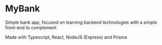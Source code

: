 # MyBank

Simple bank app, focused on learning backend technologies with a simple front-end to complement

Made with Typescript, React, NodeJS (Express) and Prisma
